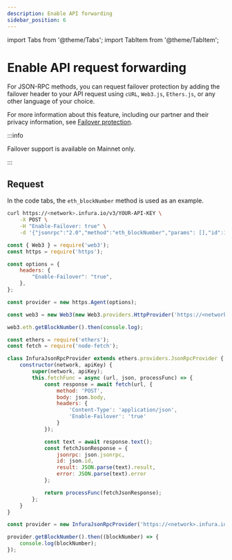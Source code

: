 ```yaml
---
description: Enable API forwarding
sidebar_position: 6
---
```


import Tabs from '@theme/Tabs';
import TabItem from '@theme/TabItem';


# Enable API request forwarding

For JSON-RPC methods, you can request failover protection by adding the failover header to
your API request using `cURL`, `Web3.js`, `Ethers.js`, or any other language of your choice.

For more information about this feature, including our partner and their privacy information,
see [Failover protection](../concepts/failover-protection.md).

:::info

Failover support is available on Mainnet only.

:::

## Request

In the code tabs, the `eth_blockNumber` method is used as an example. 

<Tabs>
  <TabItem value="cURL">

```bash
curl https://<network>.infura.io/v3/YOUR-API-KEY \
    -X POST \
    -H "Enable-Failover: true" \
    -d '{"jsonrpc":"2.0","method":"eth_blockNumber","params": [],"id":1}'
```

  </TabItem>
  <TabItem value="Web3.js">

```js
const { Web3 } = require('web3');
const https = require('https');

const options = {
    headers: {
        "Enable-Failover": "true",
    },
};

const provider = new https.Agent(options);

const web3 = new Web3(new Web3.providers.HttpProvider('https://<network>.infura.io/v3/YOUR-API-KEY', { agent: provider }));

web3.eth.getBlockNumber().then(console.log);
```

  </TabItem>
  <TabItem value="Ethers.js">

```js
const ethers = require('ethers');
const fetch = require('node-fetch');

class InfuraJsonRpcProvider extends ethers.providers.JsonRpcProvider {
    constructor(network, apiKey) {
        super(network, apiKey);
        this.fetchFunc = async (url, json, processFunc) => {
            const response = await fetch(url, {
                method: 'POST',
                body: json.body,
                headers: {
                    'Content-Type': 'application/json',
                    'Enable-Failover': 'true'
                }
            });

            const text = await response.text();
            const fetchJsonResponse = {
                jsonrpc: json.jsonrpc,
                id: json.id,
                result: JSON.parse(text).result,
                error: JSON.parse(text).error
            };

            return processFunc(fetchJsonResponse);
        };
    }
}

const provider = new InfuraJsonRpcProvider('https://<network>.infura.io/v3/YOUR-API-KEY');

provider.getBlockNumber().then((blockNumber) => {
    console.log(blockNumber);
});
```

  </TabItem>  
</Tabs>